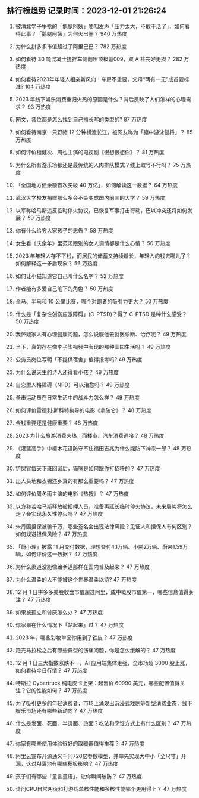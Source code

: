 
## 排行榜趋势 记录时间：2023-12-01 21:26:24
  
  1. 被清北学子争抢的「鹅腿阿姨」哽咽发声「压力太大，不敢干活了」，如何看待此事？「鹅腿阿姨」为何火出圈？ 940 万热度
    
  2. 为什么拼多多市值超过了阿里巴巴？ 782 万热度
    
  3. 如何看待 30 吨混凝土搅拌车侧翻压顶极氪009，双 A 柱完好无损？ 282 万热度
    
  4. 如何看待2023年年轻人相亲新风向：车房不重要，父母“两有一无”成首要标准? 104 万热度
    
  5. 2023 年线下娱乐消费重归火热的原因是什么？背后反映了人们怎样的心理需求？ 93 万热度
    
  6. 网文，各位都是怎么找到自己擅长写的类型的? 87 万热度
    
  7. 如何看待南京一只野猪 12 分钟横渡长江，被网友称为「猪中游泳健将」？ 85 万热度
    
  8. 如何评价檀健次、周也主演的电视剧《很想很想你》？ 81 万热度
    
  9. 为什么所有游乐场都还是最传统的人肉排队模式？线上取号不行吗？ 75 万热度
    
  10. 「全国地方债余额首次突破 40 万亿」，如何解读这一数据？ 64 万热度
    
  11. 武汉大学校友捐赠那么多会不会变成国内前三的大学？ 59 万热度
    
  12. 以军称哈马斯违反临时停火协议，已恢复军事打击行动，巴以冲突还将如何发展？ 59 万热度
    
  13. 你有什么给穷人家孩子的忠告？ 58 万热度
    
  14. 女生看《庆余年》里范闲跟别的女人调情都是什么心情？ 56 万热度
    
  15. 2023 年年轻人存不下钱，而居民的储蓄又持续增长，年轻人的钱去哪儿了？如何解释这一矛盾现象？ 56 万热度
    
  16. 如何让小猫知道它自己叫什么名字？ 52 万热度
    
  17. 作者能有多爱自己笔下的角色？ 50 万热度
    
  18. 全马、半马和 10 公里比赛，哪个对跑者的吸引力更大？ 50 万热度
    
  19. 什么是「复杂性创伤应激障碍」(C-PTSD)？得了 C-PTSD 是种什么感受？ 50 万热度
    
  20. 我怀疑家人有心理健康问题，怎么说服他去就医诊断、治疗呢？ 49 万热度
    
  21. 当下，真的存在像李子柒视频中表现的那种田园生活吗？ 49 万热度
    
  22. 公务员岗位写明「不提供宿舍」值得报考吗? 49 万热度
    
  23. 为什么说天生的诗人还得看小孩？ 49 万热度
    
  24. 自恋型人格障碍（NPD）可以治愈吗？ 49 万热度
    
  25. 拳击运动员在日常生活中的战斗力怎么样？ 49 万热度
    
  26. 如何评价雷德利·斯科特执导的电影《拿破仑》？ 48 万热度
    
  27. 金钱重要还是健康重要？ 48 万热度
    
  28. 2023 为什么旅游消费火热，而楼市、汽车消费遇冷？ 48 万热度
    
  29. 《灌篮高手》中樱木花道防守不住福田吉兆为什么能防下神宗一郎？ 48 万热度
    
  30. 铲屎官每天下班回家后，猫咪是如何跟你打招呼的？ 47 万热度
    
  31. 出人头地和衣锦还乡真的有那么重要吗？ 47 万热度
    
  32. 如何评价周冬雨主演的电影《热搜》？ 47 万热度
    
  33. 以方称若哈马斯释放被扣押人员，准备再延长临时停火协议，未来局势将怎么走？会实现永久性停火吗？ 47 万热度
    
  34. 朱丹因担保被骗千万，哪些签名会出现法律风险？见证人和担保人有何区别？如何规避担保风险？ 47 万热度
    
  35. 「蔚小理」披露 11 月交付数据，理想交付4.1万辆、小鹏2万辆、蔚来1.59万辆，如何评价这一数据？ 47 万热度
    
  36. 为什么柔道没能像跆拳道那样在国内普及起来？ 47 万热度
    
  37. 为什么温柔的人不能被这个世界温柔以待? 47 万热度
    
  38. 12 月 1 日拼多多美股收盘市值超过阿里，成中概股市值第一，哪些信息值得关注？ 47 万热度
    
  39. 如果被孤立和讨厌怎么办？ 47 万热度
    
  40. 你家猫在什么情况下「站起来」过？ 47 万热度
    
  41. 2023 年，哪些彩妆单品你用到了铁皮？ 47 万热度
    
  42. 跑完马拉松之后有哪些典型的伤痛问题，你是怎么缓解的？ 47 万热度
    
  43. 12 月 1 日三大指数涨跌不一，AI 应用端集体走强，全市场超 3000 股上涨，如何看待今日行情？ 47 万热度
    
  44. 特斯拉 Cybertruck 纯电皮卡上架：起售价 60990 美元，哪些配置值得关注？它的性能如何？ 47 万热度
    
  45. 为了吸引更多的年轻消费者，市场上涌现出沉浸式戏剧等新型消费业态，线下娱乐市场还有哪些新动向？ 47 万热度
    
  46. 什么是发面、死面、半烫面、烫面？吃法和烹饪方式上有什么区别？ 47 万热度
    
  47. 你家有哪些使用体验很好的取暖器值得推荐？ 47 万热度
    
  48. 阿里云宣布开源通义千问720亿参数模型，并率先实现大中小「全尺寸」开源，这对AI落地有哪些积极影响？ 47 万热度
    
  49. 孩子们有哪些「童言童语」，让你瞬间破防？ 47 万热度
    
  50. 请问CPU日常网页和打游戏单核性能和多核性能哪个更用得上？ 47 万热度
    